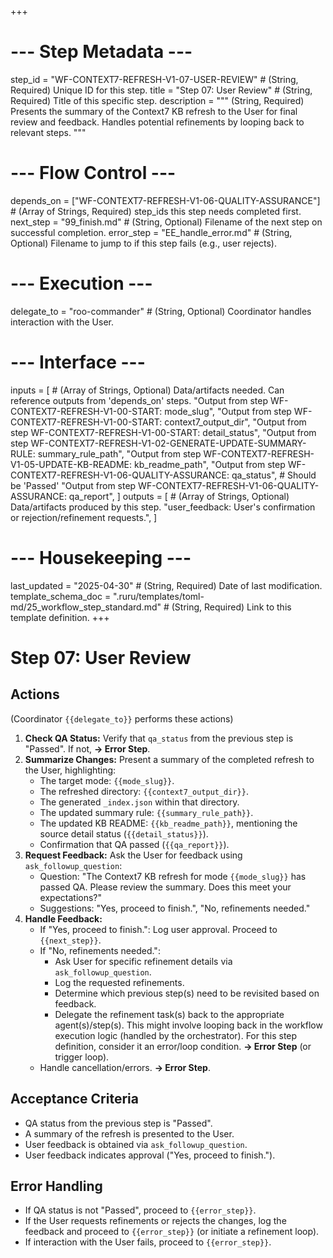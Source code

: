 +++
# --- Step Metadata ---
step_id = "WF-CONTEXT7-REFRESH-V1-07-USER-REVIEW" # (String, Required) Unique ID for this step.
title = "Step 07: User Review" # (String, Required) Title of this specific step.
description = """
(String, Required) Presents the summary of the Context7 KB refresh to the User for final review and feedback.
Handles potential refinements by looping back to relevant steps.
"""

# --- Flow Control ---
depends_on = ["WF-CONTEXT7-REFRESH-V1-06-QUALITY-ASSURANCE"] # (Array of Strings, Required) step_ids this step needs completed first.
next_step = "99_finish.md" # (String, Optional) Filename of the next step on successful completion.
error_step = "EE_handle_error.md" # (String, Optional) Filename to jump to if this step fails (e.g., user rejects).

# --- Execution ---
delegate_to = "roo-commander" # (String, Optional) Coordinator handles interaction with the User.

# --- Interface ---
inputs = [ # (Array of Strings, Optional) Data/artifacts needed. Can reference outputs from 'depends_on' steps.
    "Output from step WF-CONTEXT7-REFRESH-V1-00-START: mode_slug",
    "Output from step WF-CONTEXT7-REFRESH-V1-00-START: context7_output_dir",
    "Output from step WF-CONTEXT7-REFRESH-V1-00-START: detail_status",
    "Output from step WF-CONTEXT7-REFRESH-V1-02-GENERATE-UPDATE-SUMMARY-RULE: summary_rule_path",
    "Output from step WF-CONTEXT7-REFRESH-V1-05-UPDATE-KB-README: kb_readme_path",
    "Output from step WF-CONTEXT7-REFRESH-V1-06-QUALITY-ASSURANCE: qa_status", # Should be 'Passed'
    "Output from step WF-CONTEXT7-REFRESH-V1-06-QUALITY-ASSURANCE: qa_report",
]
outputs = [ # (Array of Strings, Optional) Data/artifacts produced by this step.
    "user_feedback: User's confirmation or rejection/refinement requests.",
]

# --- Housekeeping ---
last_updated = "2025-04-30" # (String, Required) Date of last modification.
template_schema_doc = ".ruru/templates/toml-md/25_workflow_step_standard.md" # (String, Required) Link to this template definition.
+++

# Step 07: User Review

## Actions

(Coordinator `{{delegate_to}}` performs these actions)

1.  **Check QA Status:** Verify that `qa_status` from the previous step is "Passed". If not, **-> Error Step**.
2.  **Summarize Changes:** Present a summary of the completed refresh to the User, highlighting:
    *   The target mode: `{{mode_slug}}`.
    *   The refreshed directory: `{{context7_output_dir}}`.
    *   The generated `_index.json` within that directory.
    *   The updated summary rule: `{{summary_rule_path}}`.
    *   The updated KB README: `{{kb_readme_path}}`, mentioning the source detail status (`{{detail_status}}`).
    *   Confirmation that QA passed (`{{qa_report}}`).
3.  **Request Feedback:** Ask the User for feedback using `ask_followup_question`:
    *   Question: "The Context7 KB refresh for mode `{{mode_slug}}` has passed QA. Please review the summary. Does this meet your expectations?"
    *   Suggestions: "Yes, proceed to finish.", "No, refinements needed."
4.  **Handle Feedback:**
    *   If "Yes, proceed to finish.": Log user approval. Proceed to `{{next_step}}`.
    *   If "No, refinements needed.":
        *   Ask User for specific refinement details via `ask_followup_question`.
        *   Log the requested refinements.
        *   Determine which previous step(s) need to be revisited based on feedback.
        *   Delegate the refinement task(s) back to the appropriate agent(s)/step(s). This might involve looping back in the workflow execution logic (handled by the orchestrator). For this step definition, consider it an error/loop condition. **-> Error Step** (or trigger loop).
    *   Handle cancellation/errors. **-> Error Step**.

## Acceptance Criteria

*   QA status from the previous step is "Passed".
*   A summary of the refresh is presented to the User.
*   User feedback is obtained via `ask_followup_question`.
*   User feedback indicates approval ("Yes, proceed to finish.").

## Error Handling

*   If QA status is not "Passed", proceed to `{{error_step}}`.
*   If the User requests refinements or rejects the changes, log the feedback and proceed to `{{error_step}}` (or initiate a refinement loop).
*   If interaction with the User fails, proceed to `{{error_step}}`.
